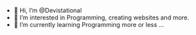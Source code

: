 - 👋 Hi, I’m @Devistational
- 👀 I’m interested in Programming, creating websites and more.
- 🌱 I’m currently learning Programming more or less ...

<!---
Devistational/Devistational is a ✨ special ✨ repository because its `README.md` (this file) appears on your GitHub profile.
You can click the Preview link to take a look at your changes.
--->
